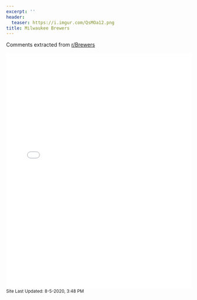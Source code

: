 ```yaml
---
excerpt: ''
header:
  teaser: https://i.imgur.com/QsMOa12.png
title: Milwaukee Brewers
---
```


Comments extracted from [r/Brewers](https://reddit.com/r/Brewers)
<iframe id="igraph" scrolling="no" style="border:none;" seamless="seamless" src="/plots/MLB/MIL.html" height="640" width="100%"></iframe>
<small>Site Last Updated: 8-5-2020, 3:48 PM</small>